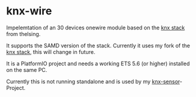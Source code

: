 knx-wire
===

Impelemtation of an 30 devices onewire module based on the [knx stack](https://github.com/thelsing/knx) from thelsing.

It supports the SAMD version of the stack. Currently it uses my fork of the [knx stack](https://github.com/mumpf/knx), this will change in future.

It is a PlatformIO project and needs a working ETS 5.6 (or higher) installed on the same PC.

Currently this is not running standalone and is used by my [knx-sensor](https://github.com/mumpf/knx-sensor)-Project.
